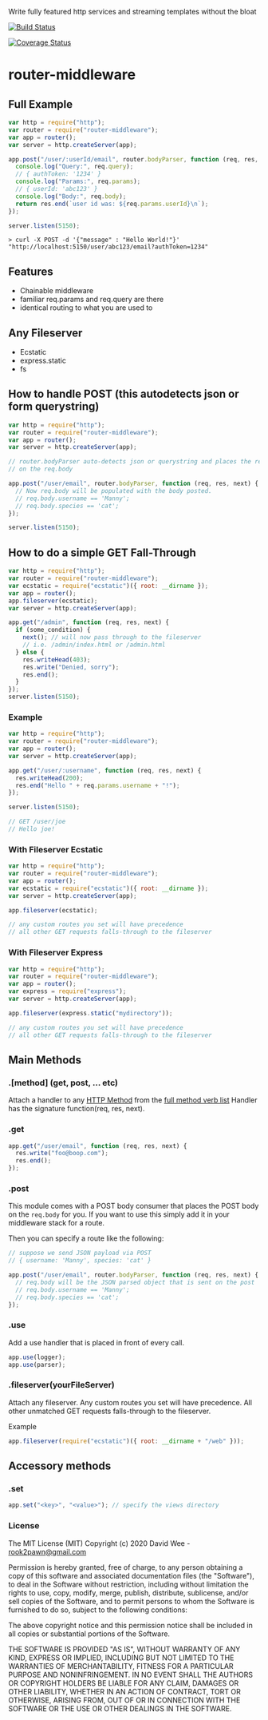 Write fully featured http services and streaming templates without the bloat

[![Build Status](https://travis-ci.org/rook2pawn/router-middleware.svg?branch=master)](https://travis-ci.org/rook2pawn/router-middleware)

[![Coverage Status](https://coveralls.io/repos/github/rook2pawn/router-middleware/badge.svg?branch=master)](https://coveralls.io/github/rook2pawn/router-middleware?branch=master)

# router-middleware

## Full Example

```javascript
var http = require("http");
var router = require("router-middleware");
var app = router();
var server = http.createServer(app);

app.post("/user/:userId/email", router.bodyParser, function (req, res, next) {
  console.log("Query:", req.query);
  // { authToken: '1234' }
  console.log("Params:", req.params);
  // { userId: 'abc123' }
  console.log("Body:", req.body);
  return res.end(`user id was: ${req.params.userId}\n`);
});

server.listen(5150);
```

    > curl -X POST -d '{"message" : "Hello World!"}' "http://localhost:5150/user/abc123/email?authToken=1234"

## Features

- Chainable middleware
- familiar req.params and req.query are there
- identical routing to what you are used to

## Any Fileserver

- Ecstatic
- express.static
- fs

## How to handle POST (this autodetects json or form querystring)

```javascript
var http = require("http");
var router = require("router-middleware");
var app = router();
var server = http.createServer(app);

// router.bodyParser auto-detects json or querystring and places the result
// on the req.body

app.post("/user/email", router.bodyParser, function (req, res, next) {
  // Now req.body will be populated with the body posted.
  // req.body.username == 'Manny';
  // req.body.species == 'cat';
});

server.listen(5150);
```

## How to do a simple GET Fall-Through

```javascript
var http = require("http");
var router = require("router-middleware");
var ecstatic = require("ecstatic")({ root: __dirname });
var app = router();
app.fileserver(ecstatic);
var server = http.createServer(app);

app.get("/admin", function (req, res, next) {
  if (some_condition) {
    next(); // will now pass through to the fileserver
    // i.e. /admin/index.html or /admin.html
  } else {
    res.writeHead(403);
    res.write("Denied, sorry");
    res.end();
  }
});
server.listen(5150);
```

### Example

```javascript
var http = require("http");
var router = require("router-middleware");
var app = router();
var server = http.createServer(app);

app.get("/user/:username", function (req, res, next) {
  res.writeHead(200);
  res.end("Hello " + req.params.username + "!");
});

server.listen(5150);

// GET /user/joe
// Hello joe!
```

### With Fileserver Ecstatic

```javascript
var http = require("http");
var router = require("router-middleware");
var app = router();
var ecstatic = require("ecstatic")({ root: __dirname });
var server = http.createServer(app);

app.fileserver(ecstatic);

// any custom routes you set will have precedence
// all other GET requests falls-through to the fileserver
```

### With Fileserver Express

```javascript
var http = require("http");
var router = require("router-middleware");
var app = router();
var express = require("express");
var server = http.createServer(app);

app.fileserver(express.static("mydirectory"));

// any custom routes you set will have precedence
// all other GET requests falls-through to the fileserver
```

## Main Methods

### .\[method\] (get, post, ... etc)

Attach a handler to any [HTTP Method](https://en.wikipedia.org/wiki/Hypertext_Transfer_Protocol#Request_methods) from the [full method verb list](https://github.com/jshttp/methods/ "METHODS")
Handler has the signature function(req, res, next).

### .get

```javascript
app.get("/user/email", function (req, res, next) {
  res.write("foo@boop.com");
  res.end();
});
```

### .post

This module comes with a POST body consumer that places the POST body on the `req.body` for you. If you want to use this simply add it
in your middleware stack for a route.

Then you can specify a route like the following:

```javascript
// suppose we send JSON payload via POST
// { username: 'Manny', species: 'cat' }

app.post("/user/email", router.bodyParser, function (req, res, next) {
  // req.body will be the JSON parsed object that is sent on the post
  // req.body.username == 'Manny';
  // req.body.species == 'cat';
});
```

### .use

Add a use handler that is placed in front of every call.

```javascript
app.use(logger);
app.use(parser);
```

### .fileserver(yourFileServer)

Attach any fileserver. Any custom routes you set will have precedence. All other unmatched GET requests falls-through to the fileserver.

Example

```javascript
app.fileserver(require("ecstatic")({ root: __dirname + "/web" }));
```

## Accessory methods

### .set

```javascript
app.set("<key>", "<value>"); // specify the views directory
```

### License

The MIT License (MIT)
Copyright (c) 2020 David Wee - rook2pawn@gmail.com

Permission is hereby granted, free of charge, to any person obtaining a copy of this software and associated documentation files (the "Software"), to deal in the Software without restriction, including without limitation the rights to use, copy, modify, merge, publish, distribute, sublicense, and/or sell copies of the Software, and to permit persons to whom the Software is furnished to do so, subject to the following conditions:

The above copyright notice and this permission notice shall be included in all copies or substantial portions of the Software.

THE SOFTWARE IS PROVIDED "AS IS", WITHOUT WARRANTY OF ANY KIND, EXPRESS OR IMPLIED, INCLUDING BUT NOT LIMITED TO THE WARRANTIES OF MERCHANTABILITY, FITNESS FOR A PARTICULAR PURPOSE AND NONINFRINGEMENT. IN NO EVENT SHALL THE AUTHORS OR COPYRIGHT HOLDERS BE LIABLE FOR ANY CLAIM, DAMAGES OR OTHER LIABILITY, WHETHER IN AN ACTION OF CONTRACT, TORT OR OTHERWISE, ARISING FROM, OUT OF OR IN CONNECTION WITH THE SOFTWARE OR THE USE OR OTHER DEALINGS IN THE SOFTWARE.
